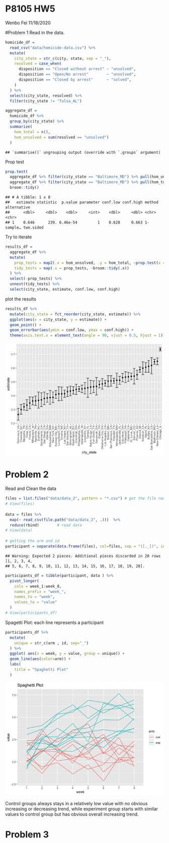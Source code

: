 P8105 HW5
================
Wenbo Fei
11/18/2020

\#Problem 1 Read in the data.

``` r
homicide_df = 
  read_csv("data/homicide-data.csv") %>% 
  mutate(
    city_state = str_c(city, state, sep = "_"),
    resolved = case_when(
      disposition == "Closed without arrest" ~ "unsolved",
      disposition == "Open/No arrest"        ~ "unsolved",
      disposition == "Closed by arrest"      ~ "solved",
    )
  ) %>% 
  select(city_state, resolved) %>% 
  filter(city_state != "Tulsa_AL")
```

``` r
aggregate_df = 
  homicide_df %>% 
  group_by(city_state) %>% 
  summarize(
    hom_total = n(),
    hom_unsolved = sum(resolved == "unsolved")
  )
```

    ## `summarise()` ungrouping output (override with `.groups` argument)

Prop test

``` r
prop.test(
  aggregate_df %>% filter(city_state == "Baltimore_MD") %>% pull(hom_unsolved), 
  aggregate_df %>% filter(city_state == "Baltimore_MD") %>% pull(hom_total)) %>% 
  broom::tidy()
```

    ## # A tibble: 1 x 8
    ##   estimate statistic  p.value parameter conf.low conf.high method    alternative
    ##      <dbl>     <dbl>    <dbl>     <int>    <dbl>     <dbl> <chr>     <chr>      
    ## 1    0.646      239. 6.46e-54         1    0.628     0.663 1-sample… two.sided

Try to iterate

``` r
results_df = 
  aggregate_df %>% 
  mutate(
    prop_tests = map2(.x = hom_unsolved, .y = hom_total, ~prop.test(x = .x, n = .y)),
    tidy_tests = map(.x = prop_tests, ~broom::tidy(.x))
  ) %>% 
  select(-prop_tests) %>% 
  unnest(tidy_tests) %>% 
  select(city_state, estimate, conf.low, conf.high)
```

plot the results

``` r
results_df %>% 
  mutate(city_state = fct_reorder(city_state, estimate)) %>% 
  ggplot(aes(x = city_state, y = estimate)) +
  geom_point() + 
  geom_errorbar(aes(ymin = conf.low, ymax = conf.high)) + 
  theme(axis.text.x = element_text(angle = 90, vjust = 0.5, hjust = 1))
```

![](p8105_hw5_wf2270_files/figure-gfm/1d-1.png)<!-- -->

# Problem 2

Read and Clean the data

``` r
files = list.files("data/data_2", pattern = "*.csv") # get the file name
# View(files)

data = files %>%                             
  map(~ read_csv(file.path("data/data_2", .)))  %>%  
  reduce(rbind)        # read data                       
# View(data)

# getting the arm and id 
participant = separate(data.frame(files), col=files, sep = "([._])", into =c("arm", "id")) 
```

    ## Warning: Expected 2 pieces. Additional pieces discarded in 20 rows [1, 2, 3, 4,
    ## 5, 6, 7, 8, 9, 10, 11, 12, 13, 14, 15, 16, 17, 18, 19, 20].

``` r
participants_df = tibble(participant, data ) %>% 
  pivot_longer(                                  
    cols = week_1:week_8,
    names_prefix = "week_",
    names_to = "week",
    values_to = "value"
  )
# View(participants_df) 
```

Spagetti Plot: each line represents a participant

``` r
participants_df %>%
  mutate(
    unique = str_c(arm , id, sep="_") 
  ) %>%
  ggplot( aes(x = week, y = value, group = unique)) + 
  geom_line(aes(color=arm)) + 
  labs(
    title = "Spaghetti Plot"
  )
```

![](p8105_hw5_wf2270_files/figure-gfm/2a-1.png)<!-- -->

Control groups always stays in a relatively low value with no obvious
increasing or decreasing trend, while experiment group starts with
similar values to control group but has obvious overall increasing
trend.

# Problem 3
